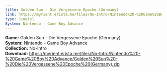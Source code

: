 ```yaml
---
title: Golden Sun - Die Vergessene Epoche (Germany)
link: https://myrient.erista.me/files/No-Intro/Nintendo%20-%20Game%20Boy%20Advance/Golden%20Sun%20-%20Die%20Vergessene%20Epoche%20(Germany).zip
type: single1
System: Nintendo - Game Boy Advance
---
```

<b>Game:</b> Golden Sun - Die Vergessene Epoche (Germany)<br>
<b>System:</b> Nintendo - Game Boy Advance<br>
<b>Collection:</b> No-Intro<br>
<b>Download:</b> https://myrient.erista.me/files/No-Intro/Nintendo%20-%20Game%20Boy%20Advance/Golden%20Sun%20-%20Die%20Vergessene%20Epoche%20(Germany).zip